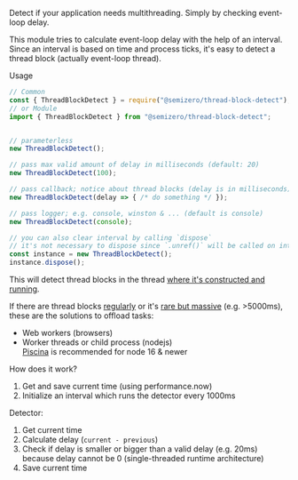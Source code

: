 Detect if your application needs multithreading. Simply by checking event-loop delay.

This module tries to calculate event-loop delay with the help of an interval. Since an interval is based on time and process ticks, it's easy to detect a thread block (actually event-loop thread).

Usage
```js
// Common
const { ThreadBlockDetect } = require("@semizero/thread-block-detect");
// or Module
import { ThreadBlockDetect } from "@semizero/thread-block-detect";


// parameterless
new ThreadBlockDetect();

// pass max valid amount of delay in milliseconds (default: 20)
new ThreadBlockDetect(100);

// pass callback; notice about thread blocks (delay is in milliseconds)
new ThreadBlockDetect(delay => { /* do something */ });

// pass logger; e.g. console, winston & ... (default is console)
new ThreadBlockDetect(console);

// you can also clear interval by calling `dispose`
// it's not necessary to dispose since `.unref()` will be called on interval creation if available
const instance = new ThreadBlockDetect();
instance.dispose();
```
This will detect thread blocks in the thread <ins>where it's constructed and running</ins>.


If there are thread blocks <ins>regularly</ins> or it's <ins>rare but massive</ins> (e.g. >5000ms), these are the solutions to offload tasks:
- Web workers (browsers)
- Worker threads or child process (nodejs)  
 [Piscina](https://www.npmjs.com/package/piscina) is recommended for node 16 & newer

How does it work?  
1. Get and save current time (using performance.now)
2. Initialize an interval which runs the detector every 1000ms

Detector:  
1. Get current time
2. Calculate delay (`current - previous`)
3. Check if delay is smaller or bigger than a valid delay (e.g. 20ms) because delay cannot be 0 (single-threaded runtime architecture)
4. Save current time
